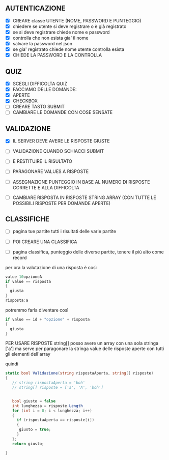 ## AUTENTICAZIONE

- [x] CREARE classe UTENTE (NOME, PASSWORD E PUNTEGGIO)
- [x] chiedere se utente si deve registrare o è già registrato
- [x] se si deve registrare chiede nome e password 
- [x] controlla che non esista gia' il nome
- [x] salvare la password nel json
- [x] se gia' registrato chiede nome utente controlla esista
- [x] CHIEDE LA PASSWORD E LA CONTROLLA

## QUIZ

- [x] SCEGLI DIFFICOLTA QUIZ
- [x] FACCIAMO DELLE DOMANDE:
- [x] APERTE
- [x] CHECKBOX
- [ ] CREARE TASTO SUBMIT
- [ ] CAMBIARE LE DOMANDE CON COSE SENSATE

## VALIDAZIONE

- [x] IL SERVER DEVE AVERE LE RISPOSTE GIUSTE
- [ ] VALIDAZIONE QUANDO SCHIACCI SUBMIT
- [ ] E RESTITUIRE IL RISULTATO
- [ ] PARAGONARE VALUES A RISPOSTE
- [ ] ASSEGNAZIONE PUNTEGGIO IN BASE AL NUMERO DI RISPOSTE CORRETTE E ALLA DIFFICOLTA
- [ ] CAMBIARE RISPOSTA IN RISPOSTE STRING ARRAY (CON TUTTE LE POSSIBILI RISPOSTE PER DOMANDE APERTE)


## CLASSIFICHE 

- [ ] pagina tue partite tutti i risultati delle varie partite
- [ ] POI CREARE UNA CLASSIFICA 
- [ ] pagina classifica, punteggio delle diverse partite, tenere il più alto come record



per ora la valutazione di una risposta è così
```c#
value 10opzioneA
if value == risposta 
{
  giusta
} 
risposta:a
```

potremmo farla diventare così
```c#
if value == id + "opzione" + risposta
{
  giusta
}
```

PER USARE RISPOSTE string[]
posso avere un array con una sola stringa ['a']
ma serve per paragonare la stringa value delle risposte aperte
con tutti gli elementi dell'array

quindi 


```c#
static bool Validazione(string rispostaAperta, string[] risposte)
{
   // string rispostaAperta = 'boh'
   // string[] risposte = ['a', 'A', 'boh']


   bool giusto = false
   int lunghezza = risposte.Length
   for (int i = 0; i < lunghezza; i++)
   {
     if (rispostaAperta == risposte[i])
     {
      giusto = true;
     }
   };
   return giusto;

}
```